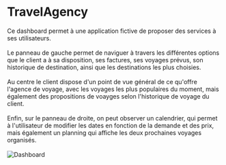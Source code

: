 # TravelAgency
Ce dashboard permet à une application fictive de proposer des services à ses utilisateurs. <br> <br>
Le panneau de gauche permet de naviguer à travers les différentes options que le client a à sa disposition, ses factures, ses voyages prévus, son historique de destination, ainsi que les destinations les plus choisies. <br> <br>
Au centre le client dispose d'un point de vue général de ce qu'offre l'agence de voyage, avec les voyages les plus populaires du moment, mais également des propositions de voayges selon l'historique de voyage du client. <br> <br>
Enfin, sur le panneau de droite, on peut observer un calendrier, qui permet à l'utilisateur de modifier les dates en fonction de la demande et des prix, mais également un planning qui affiche les deux prochaines voyages organisés. <br> <br>
![Dashboard](https://user-images.githubusercontent.com/71353480/170700177-6826af38-1ae5-4928-8634-4a20659891ed.png)
